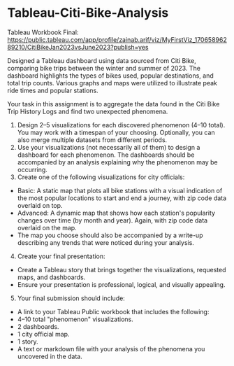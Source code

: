 # Tableau-Citi-Bike-Analysis

Tableau Workbook Final: https://public.tableau.com/app/profile/zainab.arif/viz/MyFirstViz_17065896289210/CitiBikeJan2023vsJune2023?publish=yes

Designed a Tableau dashboard using data sourced from Citi Bike, comparing bike trips between the winter and summer of 2023. The dashboard highlights the types of bikes used, popular destinations, and total trip counts. Various graphs and maps were utilized to illustrate peak ride times and popular stations.

Your task in this assignment is to aggregate the data found in the Citi Bike Trip History Logs and find two unexpected phenomena.

1. Design 2–5 visualizations for each discovered phenomenon (4–10 total). You may work with a timespan of your choosing. Optionally, you can also merge multiple datasets from different periods.
2. Use your visualizations (not necessarily all of them) to design a dashboard for each phenomenon. The dashboards should be accompanied by an analysis explaining why the phenomenon may be occurring.
3. Create one of the following visualizations for city officials:

- Basic: A static map that plots all bike stations with a visual indication of the most popular locations to start and end a journey, with zip code data overlaid on top.
- Advanced: A dynamic map that shows how each station's popularity changes over time (by month and year). Again, with zip code data overlaid on the map.
- The map you choose should also be accompanied by a write-up describing any trends that were noticed during your analysis.

4. Create your final presentation:

- Create a Tableau story that brings together the visualizations, requested maps, and dashboards.
- Ensure your presentation is professional, logical, and visually appealing.

5. Your final submission should include:

- A link to your Tableau Public workbook that includes the following:
- 4–10 total "phenomenon" visualizations.
- 2 dashboards.
- 1 city official map.
- 1 story.
- A text or markdown file with your analysis of the phenomena you uncovered in the data.
